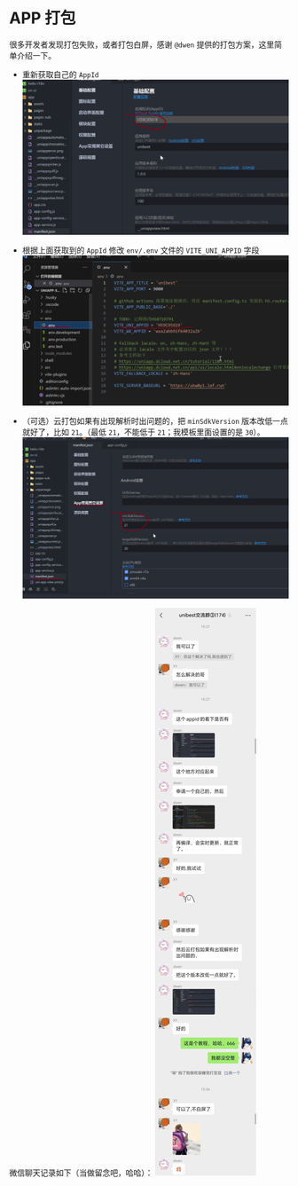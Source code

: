 # APP 打包

很多开发者发现打包失败，或者打包白屏，感谢 `@dwen` 提供的打包方案，这里简单介绍一下。

- 重新获取自己的 `AppId`
  ![Alt text](app-build/1.png)

- 根据上面获取到的 `AppId` 修改 `env/.env` 文件的 `VITE_UNI_APPID` 字段
  ![Alt text](app-build/2.png)

- （可选）云打包如果有出现解析时出问题的，把 `minSdkVersion` 版本改低一点就好了，比如 `21`。（最低 `21`，不能低于 `21`；我模板里面设置的是 `30`）。
  ![Alt text](app-build/3.png)

微信聊天记录如下（当做留念吧，哈哈）：
![Alt text](app-build/4.png)
